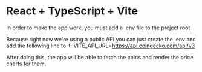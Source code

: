 # React + TypeScript + Vite

In order to make the app work, you must add a .env file to the project root.

Because right now we're using a public API you can just create the .env and add the following line to it:
VITE_API_URL=https://api.coingecko.com/api/v3

After doing this, the app will be able to fetch the coins and render the price charts for them.
